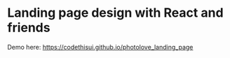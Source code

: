 # Landing page design with React and friends

Demo here: https://codethisui.github.io/photolove_landing_page
